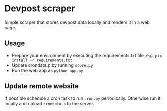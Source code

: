 # Devpost scraper
Simple scraper that stores devpost data locally and renders it in a web page.

## Usage
- Prepare your environment by executing the requirements.txt file, e.g. `pip install -r requirements.txt`
- Update crondata.p by running `store.py`
- Run the web app as `python app.py`

## Update remote website
If possible schedule a cron task to run `cron.py` periodically. Otherwise run it locally and upload `crondata.p` to the server.



